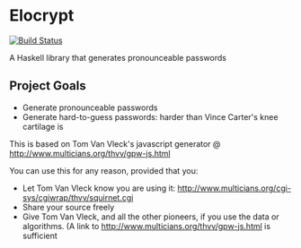 # Elocrypt
[![Build Status](https://travis-ci.org/sgillespie/elocrypt.svg?branch=master)](https://travis-ci.org/sgillespie/elocrypt)

A Haskell library that generates pronounceable passwords

## Project Goals
* Generate pronounceable passwords
* Generate hard-to-guess passwords: harder than Vince Carter's knee cartilage is

This is based on Tom Van Vleck's javascript generator @ http://www.multicians.org/thvv/gpw-js.html

You can use this for any reason, provided that you:

 * Let Tom Van Vleck know you are using it: http://www.multicians.org/cgi-sys/cgiwrap/thvv/squirnet.cgi
 * Share your source freely
 * Give Tom Van Vleck, and all the other pioneers, if you use the data or algorithms. (A link to http://www.multicians.org/thvv/gpw-js.html is sufficient


